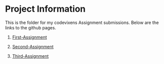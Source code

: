 
# Project Information
This is the folder for my codevixens Assignment submissions. Below are the links to the github pages. 

1. [First-Assignment](#https://github.com/Jumai26/codevixens_4.0-Assignment/blob/assignment-1/assignment1.js)


2. [Second-Assignment](#https://github.com/Jumai26/codevixens_4.0-Assignment/blob/assignment-2gt4/assignment2.js)


3. [Third-Assignment](#https://github.com/Jumai26/codevixens_4.0-Assignment/blob/assignment-3/assignment3.js)

